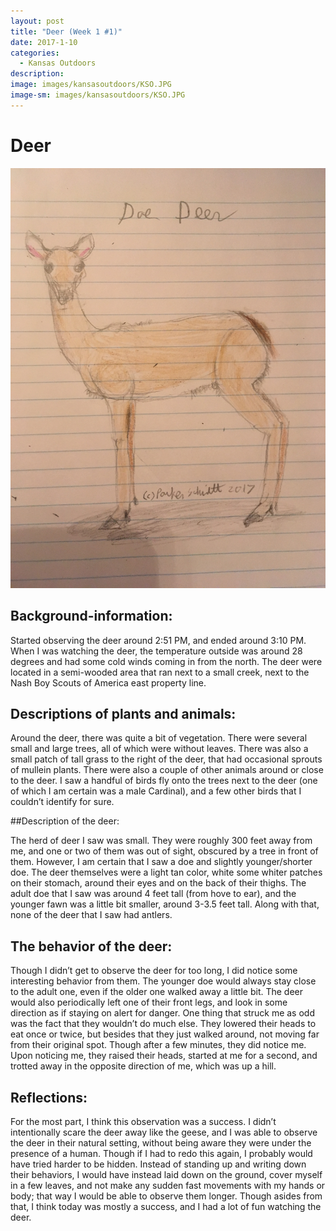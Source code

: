```yaml
---
layout: post
title: "Deer (Week 1 #1)"
date: 2017-1-10
categories:
  - Kansas Outdoors
description: 
image: images/kansasoutdoors/KSO.JPG
image-sm: images/kansasoutdoors/KSO.JPG
---
```


# Deer

![Sketch depicting a deer.](images/kansasoutdoors/KSO.JPG)


## Background-information:

Started observing the deer around 2:51 PM, and ended around 3:10 PM. When I was watching the deer, the temperature outside was around 28 degrees and had some cold winds coming in from the north. The deer were located in a semi-wooded area that ran next to a small creek, next to the Nash Boy Scouts of America east property line.

## Descriptions of plants and animals:

Around the deer, there was quite a bit of vegetation. There were several small and large trees, all of which were without leaves. There was also a small patch of tall grass to the right of the deer, that had occasional sprouts of mullein plants. There were also a couple of other animals around or close to the deer. I saw a handful of birds fly onto the trees next to the deer (one of which I am certain was a male Cardinal), and a few other birds that I couldn’t identify for sure.

##Description of the deer:

The herd of deer I saw was small. They were roughly 300 feet away from me, and one or two of them was out of sight, obscured by a tree in front of them. However, I am certain that I saw a doe and slightly younger/shorter doe. The deer themselves were a light tan color, white some whiter patches on their stomach, around their eyes and on the back of their thighs. The adult doe that I saw was around 4 feet tall (from hove to ear), and the younger fawn was a little bit smaller, around 3-3.5 feet tall. Along with that, none of the deer that I saw had antlers.

## The behavior of the deer:

Though I didn’t get to observe the deer for too long, I did notice some interesting behavior from them. The younger doe would always stay close to the adult one, even if the older one walked away a little bit. The deer would also periodically left one of their front legs, and look in some direction as if staying on alert for danger. One thing that struck me as odd was the fact that they wouldn’t do much else. They lowered their heads to eat once or twice, but besides that they just walked around, not moving far from their original spot.
Though after a few minutes, they did notice me. Upon noticing me, they raised their heads, started at me for a second, and trotted away in the opposite direction of me, which was up a hill.

## Reflections:

For the most part, I think this observation was a success. I didn’t intentionally scare the deer away like the geese, and I was able to observe the deer in their natural setting, without being aware they were under the presence of a human. Though if I had to redo this again, I probably would have tried harder to be hidden. Instead of standing up and writing down their behaviors, I would have instead laid down on the ground, cover myself in a few leaves, and not make any sudden fast movements with my hands or body; that way I would be able to observe them longer. Though asides from that, I think today was mostly a success, and I had a lot of fun watching the deer.


